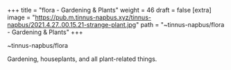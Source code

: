 
+++
title = "flora - Gardening & Plants"
weight = 46
draft = false
[extra]
image = "https://pub.m.tinnus-napbus.xyz/tinnus-napbus/2021.4.27..00.15.21-strange-plant.jpg"
path = "~tinnus-napbus/flora - Gardening & Plants"
+++


~tinnus-napbus/flora

Gardening, houseplants, and all plant-related things.
